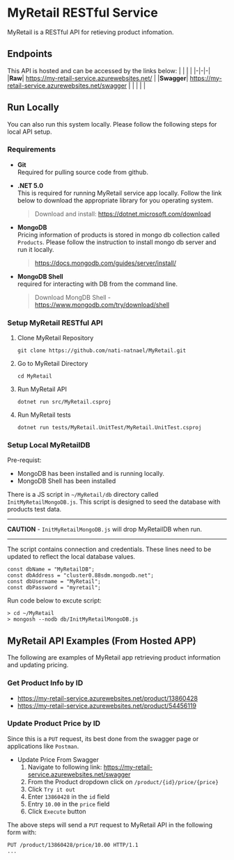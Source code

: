 # MyRetail RESTful Service
MyRetail is a RESTful API for retieving product infomation.

## Endpoints
This API is hosted and can be accessed by the links below:
| | | |
|-|-|-|
|__Raw__| https://my-retail-service.azurewebsites.net/ |
|__Swagger__| https://my-retail-service.azurewebsites.net/swagger |
| | | |

## Run Locally
You can also run this system locally. Please follow the following steps for local API setup.

### Requirements
* __Git__<br>
    Required for pulling source code from github.

* __.NET 5.0__<br>
    This is required for running MyRetail service app locally. Follow the link below to download the appropriate library for you operating system.<br>
    > Download and install: https://dotnet.microsoft.com/download

* __MongoDB__<br>
    Pricing information of products is stored in mongo db collection called `Products`. Please follow the instruction to install mongo db server and run it locally.
    > https://docs.mongodb.com/guides/server/install/

* __MongoDB Shell__<br>
    required for interacting with DB from the command line.
    > Download MongDB Shell - https://www.mongodb.com/try/download/shell

### Setup MyRetail RESTful API
1. Clone MyRetail Repository
    ```
    git clone https://github.com/nati-natnael/MyRetail.git
    ```
2. Go to MyRetail Directory
    ```
    cd MyRetail
    ```
3. Run MyRetail API
    ```
    dotnet run src/MyRetail.csproj
    ```
4. Run MyRetail tests
    ```
    dotnet run tests/MyRetail.UnitTest/MyRetail.UnitTest.csproj
    ```

### Setup Local MyRetailDB
Pre-requist:
* MongoDB has been installed and is running locally.
* MongoDB Shell has been installed

There is a JS script in `~/MyRetail/db` directory called `InitMyRetailMongoDB.js`. This script is designed to seed the database with products test data.<br>

---
**CAUTION** - `InitMyRetailMongoDB.js` will drop MyRetailDB when run.

---

The script contains connection and credentials. These lines need to be updated to reflect the local database values. 
```
const dbName = "MyRetailDB"; 
const dbAddress = "cluster0.88sdm.mongodb.net";
const dbUsername = "MyRetail";
const dbPassword = "myretail";
```

Run code below to excute script:
```
> cd ~/MyRetail
> mongosh --nodb db/InitMyRetailMongoDB.js
```

## MyRetail API Examples (From Hosted APP)
The following are examples of MyRetail app retrieving product information and updating pricing.

### Get Product Info by ID
* https://my-retail-service.azurewebsites.net/product/13860428
* https://my-retail-service.azurewebsites.net/product/54456119

### Update Product Price by ID
Since this is a `PUT` request, its best done from the swagger page or applications like `Postman`.

* Update Price From Swagger
    1. Navigate to following link: https://my-retail-service.azurewebsites.net/swagger
    2. From the Product dropdown click on `/product/{id}/price/{price}`
    3. Click `Try it out`
    4. Enter `13860428` in the `id` field
    5. Entry `10.00` in the `price` field
    6. Click `Execute` button

The above steps will send a `PUT` request to MyRetail API in the following form with:
```
PUT /product/13860428/price/10.00 HTTP/1.1
...
```
    
